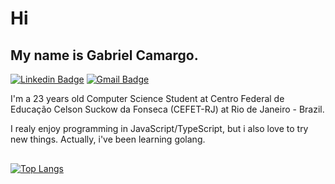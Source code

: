 <h1> Hi </h1>

<h2>
  My name is Gabriel Camargo.
</h2>

[![Linkedin Badge](https://img.shields.io/badge/-LinkedIn-000?style=flat-square&logo=Linkedin&logoColor=white&link=https://www.linkedin.com/in/gabrielr-camargo/)](https://www.linkedin.com/in/gabrielr-camargo/)
[![Gmail Badge](https://img.shields.io/badge/grocre@gmail.com-000??style=flat-square&logo=Gmail&logoColor=white&link=mailto:grocre@gmail.com)](mailto:grocre@gmail.com)

I'm a 23 years old Computer Science Student at Centro Federal de Educação Celson Suckow da Fonseca (CEFET-RJ) at Rio de Janeiro - Brazil.  

I realy enjoy programming in JavaScript/TypeScript, but i also love to try new things. Actually, i've been learning golang.


<div  style="margin: 30px 0 0 0;">

[![Top Langs](https://github-readme-stats.vercel.app/api/top-langs/?username=grocre&hide=jupyter%20Notebook,CSS,html,SCSS&theme=prussian)](https://github.com/anuraghazra/github-readme-stats)

</div>



